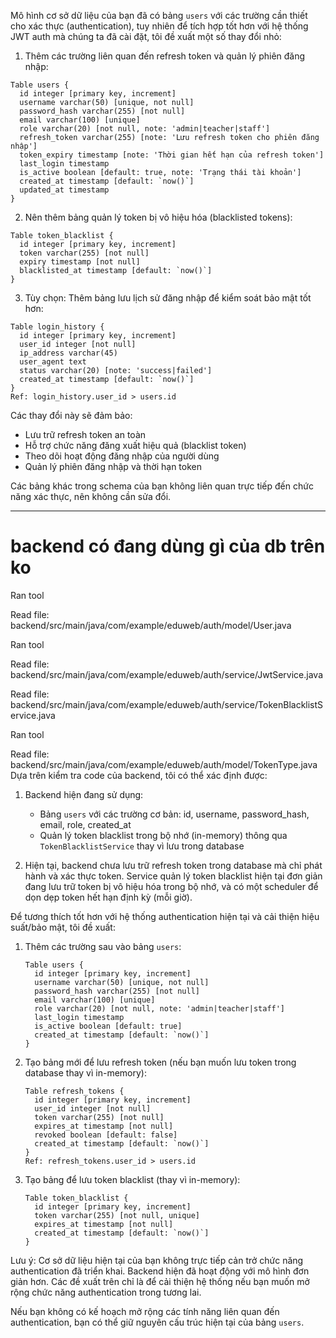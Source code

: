 Mô hình cơ sở dữ liệu của bạn đã có bảng `users` với các trường cần thiết cho xác thực (authentication), tuy nhiên để tích hợp tốt hơn với hệ thống JWT auth mà chúng ta đã cài đặt, tôi đề xuất một số thay đổi nhỏ:

1. Thêm các trường liên quan đến refresh token và quản lý phiên đăng nhập:

```
Table users {
  id integer [primary key, increment]
  username varchar(50) [unique, not null]
  password_hash varchar(255) [not null]
  email varchar(100) [unique]
  role varchar(20) [not null, note: 'admin|teacher|staff']
  refresh_token varchar(255) [note: 'Lưu refresh token cho phiên đăng nhập']
  token_expiry timestamp [note: 'Thời gian hết hạn của refresh token']
  last_login timestamp
  is_active boolean [default: true, note: 'Trạng thái tài khoản']
  created_at timestamp [default: `now()`]
  updated_at timestamp
}
```

2. Nên thêm bảng quản lý token bị vô hiệu hóa (blacklisted tokens):

```
Table token_blacklist {
  id integer [primary key, increment]
  token varchar(255) [not null]
  expiry timestamp [not null]
  blacklisted_at timestamp [default: `now()`]
}
```

3. Tùy chọn: Thêm bảng lưu lịch sử đăng nhập để kiểm soát bảo mật tốt hơn:

```
Table login_history {
  id integer [primary key, increment]
  user_id integer [not null]
  ip_address varchar(45)
  user_agent text
  status varchar(20) [note: 'success|failed'] 
  created_at timestamp [default: `now()`]
}
Ref: login_history.user_id > users.id
```

Các thay đổi này sẽ đảm bảo:
- Lưu trữ refresh token an toàn
- Hỗ trợ chức năng đăng xuất hiệu quả (blacklist token)
- Theo dõi hoạt động đăng nhập của người dùng
- Quản lý phiên đăng nhập và thời hạn token

Các bảng khác trong schema của bạn không liên quan trực tiếp đến chức năng xác thực, nên không cần sửa đổi.

---

# backend có đang dùng gì của db trên ko


Ran tool

Read file: backend/src/main/java/com/example/eduweb/auth/model/User.java

Ran tool

Read file: backend/src/main/java/com/example/eduweb/auth/service/JwtService.java

Read file: backend/src/main/java/com/example/eduweb/auth/service/TokenBlacklistService.java

Ran tool

Read file: backend/src/main/java/com/example/eduweb/auth/model/TokenType.java
Dựa trên kiểm tra code của backend, tôi có thể xác định được:

1. Backend hiện đang sử dụng:
   - Bảng `users` với các trường cơ bản: id, username, password_hash, email, role, created_at
   - Quản lý token blacklist trong bộ nhớ (in-memory) thông qua `TokenBlacklistService` thay vì lưu trong database

2. Hiện tại, backend chưa lưu trữ refresh token trong database mà chỉ phát hành và xác thực token. Service quản lý token blacklist hiện tại đơn giản đang lưu trữ token bị vô hiệu hóa trong bộ nhớ, và có một scheduler để dọn dẹp token hết hạn định kỳ (mỗi giờ).

Để tương thích tốt hơn với hệ thống authentication hiện tại và cải thiện hiệu suất/bảo mật, tôi đề xuất:

1. Thêm các trường sau vào bảng `users`:
   ```
   Table users {
     id integer [primary key, increment]
     username varchar(50) [unique, not null]
     password_hash varchar(255) [not null]
     email varchar(100) [unique]
     role varchar(20) [not null, note: 'admin|teacher|staff']
     last_login timestamp
     is_active boolean [default: true]
     created_at timestamp [default: `now()`]
   }
   ```

2. Tạo bảng mới để lưu refresh token (nếu bạn muốn lưu token trong database thay vì in-memory):
   ```
   Table refresh_tokens {
     id integer [primary key, increment]
     user_id integer [not null]
     token varchar(255) [not null]
     expires_at timestamp [not null]
     revoked boolean [default: false]
     created_at timestamp [default: `now()`]
   }
   Ref: refresh_tokens.user_id > users.id
   ```

3. Tạo bảng để lưu token blacklist (thay vì in-memory):
   ```
   Table token_blacklist {
     id integer [primary key, increment]
     token varchar(255) [not null, unique]
     expires_at timestamp [not null]
     created_at timestamp [default: `now()`]
   }
   ```

Lưu ý: Cơ sở dữ liệu hiện tại của bạn không trực tiếp cản trở chức năng authentication đã triển khai. Backend hiện đã hoạt động với mô hình đơn giản hơn. Các đề xuất trên chỉ là để cải thiện hệ thống nếu bạn muốn mở rộng chức năng authentication trong tương lai.

Nếu bạn không có kế hoạch mở rộng các tính năng liên quan đến authentication, bạn có thể giữ nguyên cấu trúc hiện tại của bảng `users`.

